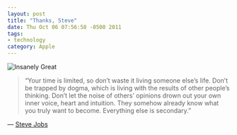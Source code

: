 ```yaml
---
layout: post
title: "Thanks, Steve"
date: Thu Oct 06 07:56:58 -0500 2011
tags:
- technology
category: Apple
---
```


![Insanely Great](https://jasonheppler.org/images/great.jpg "Insanely Great")

> “Your time is limited, so don’t waste it living someone else’s life. Don’t be trapped by dogma, which is living with the results of other people’s thinking. Don’t let the noise of others’ opinions drown out your own inner voice, heart and intuition. They somehow already know what you truly want to become. Everything else is secondary.”

— [Steve Jobs](http://www.jasonheppler.org/go-be-awesome.html)
